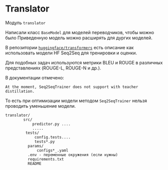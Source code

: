 # Translator

Модуль `translator`

Написали класс `BaseModel` для моделей переводчиков, чтобы можно было Приведенную модель можно расширять для дургих моделей.



В репозитории [`huggingface/transformers`](https://github.com/huggingface/transformers) есть описание как использовать модели HF Seq2Seq для тренировки и оценки. 

Для подобных задач используются метрики BLEU и ROUGE в различных представлениях (ROUGE-L, ROUGE-N и др.). 

В документации отмечено:

    At the moment, Seq2SeqTrainer does not support with teacher distillation.

То есть при оптимизации модели методом `Seq2SeqTrainer` нельзя проводить уменьшение модели.



```
translator/
        src/
            predictor.py ....
            .....
         tests/
             config.tests....
             tests*.py
          params/
              configs*_.yaml
          .env - переменные окружения (если нужны)
          requirements.txt
          README
```